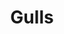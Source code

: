 ---
layout: illustration
title: Gulls
type: photo, holga
description: Personal Photograph
alt: A double exposure of seagulls flying
medium: Medium Format Photograph Print 
large-image: gulls.jpg
small-image: gulls.jpg
size: 1000x1005
---